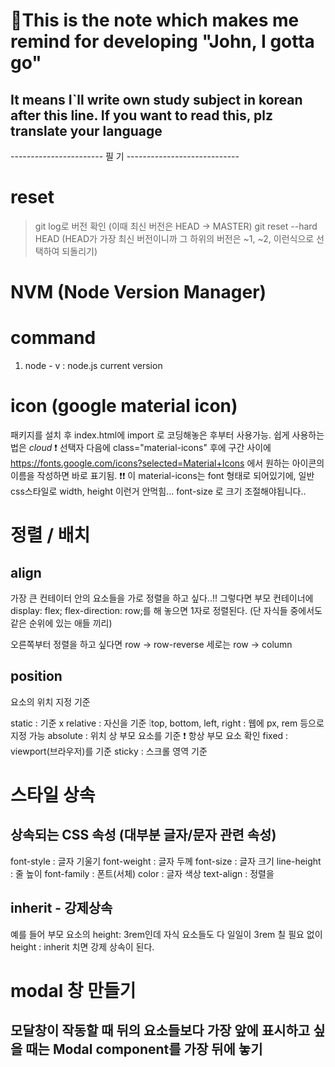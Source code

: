 # 🤬This is the note which makes me remind for developing "John, I gotta go"

## It means I`ll write own study subject in korean after this line. If you want to read this, plz translate your language

----------------------- 필   기 ----------------------------

<!--GitHub-->
# reset
> git log로 버전 확인 (이때 최신 버전은 HEAD -> MASTER)
> git reset --hard HEAD (HEAD가 가장 최신 버전이니까 그 하위의 버전은 ~1, ~2, 이런식으로 선택하여 되돌리기)

<!--node-->
# NVM (Node Version Manager)

# command
1. node - v : node.js current version

<!--css-->
# icon (google material icon)
패키지를 설치 후 index.html에 import 로 코딩해놓은 후부터 사용가능. 
쉽게 사용하는 법은 <i class="material-icons"> cloud </i>
❗ 선택자 다음에 class="material-icons" 후에 구간 사이에 https://fonts.google.com/icons?selected=Material+Icons 에서 원하는 아이콘의 이름을 작성하면 바로 표기됨.
❗❗ 이 material-icons는 font 형태로 되어있기에, 일반 css스타일로 width, height 이런거 안먹힘... font-size 로 크기 조절해야됩니다..

# 정렬 / 배치

## align 
가장 큰 컨테이터 안의 요소들을 가로 정렬을 하고 싶다..!! 그렇다면 부모 컨테이너에 display: flex; flex-direction: row;를 해 놓으면 1자로 정렬된다. (단 자식들 중에서도 같은 순위에 있는 애들 끼리)

오른쪽부터 정렬을 하고 싶다면 row -> row-reverse
세로는 row -> column

## position
요소의 위치 지정 기준

static : 기준 x
relative : 자신을 기준
    ❕top, bottom, left, right : 웹에 px, rem 등으로 지정 가능
absolute : 위치 상 부모 요소를 기준 
    ❗ 항상 부모 요소 확인
fixed : viewport(브라우저)를 기준
sticky : 스크롤 영역 기준

# 스타일 상속

## 상속되는 CSS 속성 (대부분 글자/문자 관련 속성)
font-style : 글자 기울기
font-weight : 글자 두께
font-size : 글자 크기
line-height : 줄 높이
font-family : 폰트(서체)
color : 글자 색상
text-align : 정렬을

## inherit - 강제상속
예를 들어 부모 요소의 height: 3rem인데 자식 요소들도 다 일일이 3rem 칠 필요 없이 height : inherit 치면 강제 상속이 된다.

# modal 창 만들기

## 모달창이 작동할 때 뒤의 요소들보다 가장 앞에 표시하고 싶을 때는 Modal component를 가장 뒤에 놓기



